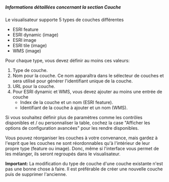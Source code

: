 ##### Informations détaillées concernant la section _Couche_

Le visualisateur supporte 5 types de couches différentes
* ESRI feature
* ESRI dynamic (image)
* ESRI image
* ESRI tile (image)
* WMS (image)

Pour chaque type, vous devez définir au moins ces valeurs:
1. Type de couche.
2. Nom pour la couche. Ce nom apparaîtra dans le sélecteur de couches et sera utilisé pour générer l'identifiant unique de la couche.
3. URL pour la couche.
4. Pour ESRI dynamic et WMS, vous devez ajouter au moins une entrée de couche
    * Index de la couche et un nom (ESRI feature).
    * Identifiant de la couche à ajouter et un nom (WMS).

Si vous souhaitez définir plus de paramètres comme les contrôles disponibles et / ou personnaliser la table, cochez la case "Afficher les options de configuration avancées" pour les rendre disponibles.

Vous pouvez réorganiser les couches à votre convenance, mais gardez à l'esprit que les couches ne sont réordonnables qu'à l'intérieur de leur propre type (feature ou image). Donc, même si l'interface vous permet de les mélanger, ils seront regroupés dans le visualisateur.


__Important:__ La modification du type de couche d'une couche existante n'est pas une bonne chose à faire. Il est préférable de créer une nouvelle couche puis de supprimer l'ancienne.
